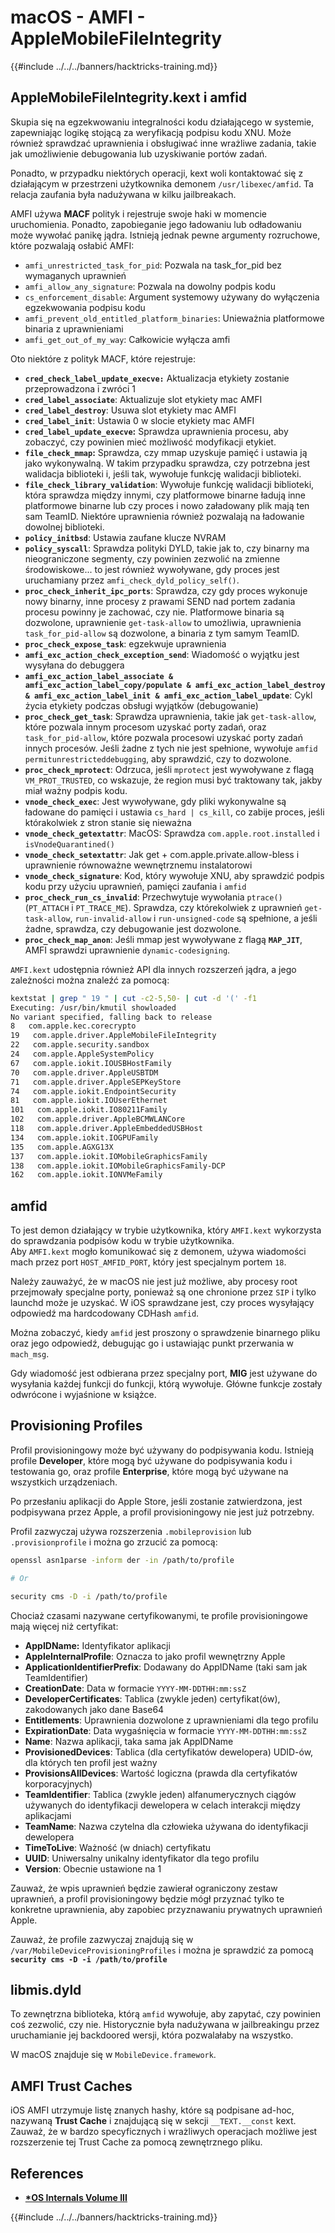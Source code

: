 # macOS - AMFI - AppleMobileFileIntegrity

{{#include ../../../banners/hacktricks-training.md}}

## AppleMobileFileIntegrity.kext i amfid

Skupia się na egzekwowaniu integralności kodu działającego w systemie, zapewniając logikę stojącą za weryfikacją podpisu kodu XNU. Może również sprawdzać uprawnienia i obsługiwać inne wrażliwe zadania, takie jak umożliwienie debugowania lub uzyskiwanie portów zadań.

Ponadto, w przypadku niektórych operacji, kext woli kontaktować się z działającym w przestrzeni użytkownika demonem `/usr/libexec/amfid`. Ta relacja zaufania była nadużywana w kilku jailbreakach.

AMFI używa **MACF** polityk i rejestruje swoje haki w momencie uruchomienia. Ponadto, zapobieganie jego ładowaniu lub odładowaniu może wywołać panikę jądra. Istnieją jednak pewne argumenty rozruchowe, które pozwalają osłabić AMFI:

- `amfi_unrestricted_task_for_pid`: Pozwala na task_for_pid bez wymaganych uprawnień
- `amfi_allow_any_signature`: Pozwala na dowolny podpis kodu
- `cs_enforcement_disable`: Argument systemowy używany do wyłączenia egzekwowania podpisu kodu
- `amfi_prevent_old_entitled_platform_binaries`: Unieważnia platformowe binaria z uprawnieniami
- `amfi_get_out_of_my_way`: Całkowicie wyłącza amfi

Oto niektóre z polityk MACF, które rejestruje:

- **`cred_check_label_update_execve:`** Aktualizacja etykiety zostanie przeprowadzona i zwróci 1
- **`cred_label_associate`**: Aktualizuje slot etykiety mac AMFI
- **`cred_label_destroy`**: Usuwa slot etykiety mac AMFI
- **`cred_label_init`**: Ustawia 0 w slocie etykiety mac AMFI
- **`cred_label_update_execve`:** Sprawdza uprawnienia procesu, aby zobaczyć, czy powinien mieć możliwość modyfikacji etykiet.
- **`file_check_mmap`:** Sprawdza, czy mmap uzyskuje pamięć i ustawia ją jako wykonywalną. W takim przypadku sprawdza, czy potrzebna jest walidacja biblioteki i, jeśli tak, wywołuje funkcję walidacji biblioteki.
- **`file_check_library_validation`**: Wywołuje funkcję walidacji biblioteki, która sprawdza między innymi, czy platformowe binarne ładują inne platformowe binarne lub czy proces i nowo załadowany plik mają ten sam TeamID. Niektóre uprawnienia również pozwalają na ładowanie dowolnej biblioteki.
- **`policy_initbsd`**: Ustawia zaufane klucze NVRAM
- **`policy_syscall`**: Sprawdza polityki DYLD, takie jak to, czy binarny ma nieograniczone segmenty, czy powinien zezwolić na zmienne środowiskowe... to jest również wywoływane, gdy proces jest uruchamiany przez `amfi_check_dyld_policy_self()`.
- **`proc_check_inherit_ipc_ports`**: Sprawdza, czy gdy proces wykonuje nowy binarny, inne procesy z prawami SEND nad portem zadania procesu powinny je zachować, czy nie. Platformowe binaria są dozwolone, uprawnienie `get-task-allow` to umożliwia, uprawnienia `task_for_pid-allow` są dozwolone, a binaria z tym samym TeamID.
- **`proc_check_expose_task`**: egzekwuje uprawnienia
- **`amfi_exc_action_check_exception_send`**: Wiadomość o wyjątku jest wysyłana do debuggera
- **`amfi_exc_action_label_associate & amfi_exc_action_label_copy/populate & amfi_exc_action_label_destroy & amfi_exc_action_label_init & amfi_exc_action_label_update`**: Cykl życia etykiety podczas obsługi wyjątków (debugowanie)
- **`proc_check_get_task`**: Sprawdza uprawnienia, takie jak `get-task-allow`, które pozwala innym procesom uzyskać porty zadań, oraz `task_for_pid-allow`, które pozwala procesowi uzyskać porty zadań innych procesów. Jeśli żadne z tych nie jest spełnione, wywołuje `amfid permitunrestricteddebugging`, aby sprawdzić, czy to dozwolone.
- **`proc_check_mprotect`**: Odrzuca, jeśli `mprotect` jest wywoływane z flagą `VM_PROT_TRUSTED`, co wskazuje, że region musi być traktowany tak, jakby miał ważny podpis kodu.
- **`vnode_check_exec`**: Jest wywoływane, gdy pliki wykonywalne są ładowane do pamięci i ustawia `cs_hard | cs_kill`, co zabije proces, jeśli którakolwiek z stron stanie się nieważna
- **`vnode_check_getextattr`**: MacOS: Sprawdza `com.apple.root.installed` i `isVnodeQuarantined()`
- **`vnode_check_setextattr`**: Jak get + com.apple.private.allow-bless i uprawnienie równoważne wewnętrznemu instalatorowi
- &#x20;**`vnode_check_signature`**: Kod, który wywołuje XNU, aby sprawdzić podpis kodu przy użyciu uprawnień, pamięci zaufania i `amfid`
- &#x20;**`proc_check_run_cs_invalid`**: Przechwytuje wywołania `ptrace()` (`PT_ATTACH` i `PT_TRACE_ME`). Sprawdza, czy którekolwiek z uprawnień `get-task-allow`, `run-invalid-allow` i `run-unsigned-code` są spełnione, a jeśli żadne, sprawdza, czy debugowanie jest dozwolone.
- **`proc_check_map_anon`**: Jeśli mmap jest wywoływane z flagą **`MAP_JIT`**, AMFI sprawdzi uprawnienie `dynamic-codesigning`.

`AMFI.kext` udostępnia również API dla innych rozszerzeń jądra, a jego zależności można znaleźć za pomocą:
```bash
kextstat | grep " 19 " | cut -c2-5,50- | cut -d '(' -f1
Executing: /usr/bin/kmutil showloaded
No variant specified, falling back to release
8   com.apple.kec.corecrypto
19   com.apple.driver.AppleMobileFileIntegrity
22   com.apple.security.sandbox
24   com.apple.AppleSystemPolicy
67   com.apple.iokit.IOUSBHostFamily
70   com.apple.driver.AppleUSBTDM
71   com.apple.driver.AppleSEPKeyStore
74   com.apple.iokit.EndpointSecurity
81   com.apple.iokit.IOUserEthernet
101   com.apple.iokit.IO80211Family
102   com.apple.driver.AppleBCMWLANCore
118   com.apple.driver.AppleEmbeddedUSBHost
134   com.apple.iokit.IOGPUFamily
135   com.apple.AGXG13X
137   com.apple.iokit.IOMobileGraphicsFamily
138   com.apple.iokit.IOMobileGraphicsFamily-DCP
162   com.apple.iokit.IONVMeFamily
```
## amfid

To jest demon działający w trybie użytkownika, który `AMFI.kext` wykorzysta do sprawdzania podpisów kodu w trybie użytkownika.\
Aby `AMFI.kext` mogło komunikować się z demonem, używa wiadomości mach przez port `HOST_AMFID_PORT`, który jest specjalnym portem `18`.

Należy zauważyć, że w macOS nie jest już możliwe, aby procesy root przejmowały specjalne porty, ponieważ są one chronione przez `SIP` i tylko launchd może je uzyskać. W iOS sprawdzane jest, czy proces wysyłający odpowiedź ma hardcodowany CDHash `amfid`.

Można zobaczyć, kiedy `amfid` jest proszony o sprawdzenie binarnego pliku oraz jego odpowiedź, debugując go i ustawiając punkt przerwania w `mach_msg`.

Gdy wiadomość jest odbierana przez specjalny port, **MIG** jest używane do wysyłania każdej funkcji do funkcji, którą wywołuje. Główne funkcje zostały odwrócone i wyjaśnione w książce.

## Provisioning Profiles

Profil provisioningowy może być używany do podpisywania kodu. Istnieją profile **Developer**, które mogą być używane do podpisywania kodu i testowania go, oraz profile **Enterprise**, które mogą być używane na wszystkich urządzeniach.

Po przesłaniu aplikacji do Apple Store, jeśli zostanie zatwierdzona, jest podpisywana przez Apple, a profil provisioningowy nie jest już potrzebny.

Profil zazwyczaj używa rozszerzenia `.mobileprovision` lub `.provisionprofile` i można go zrzucić za pomocą:
```bash
openssl asn1parse -inform der -in /path/to/profile

# Or

security cms -D -i /path/to/profile
```
Chociaż czasami nazywane certyfikowanymi, te profile provisioningowe mają więcej niż certyfikat:

- **AppIDName:** Identyfikator aplikacji
- **AppleInternalProfile**: Oznacza to jako profil wewnętrzny Apple
- **ApplicationIdentifierPrefix**: Dodawany do AppIDName (taki sam jak TeamIdentifier)
- **CreationDate**: Data w formacie `YYYY-MM-DDTHH:mm:ssZ`
- **DeveloperCertificates**: Tablica (zwykle jeden) certyfikat(ów), zakodowanych jako dane Base64
- **Entitlements**: Uprawnienia dozwolone z uprawnieniami dla tego profilu
- **ExpirationDate**: Data wygaśnięcia w formacie `YYYY-MM-DDTHH:mm:ssZ`
- **Name**: Nazwa aplikacji, taka sama jak AppIDName
- **ProvisionedDevices**: Tablica (dla certyfikatów dewelopera) UDID-ów, dla których ten profil jest ważny
- **ProvisionsAllDevices**: Wartość logiczna (prawda dla certyfikatów korporacyjnych)
- **TeamIdentifier**: Tablica (zwykle jeden) alfanumerycznych ciągów używanych do identyfikacji dewelopera w celach interakcji między aplikacjami
- **TeamName**: Nazwa czytelna dla człowieka używana do identyfikacji dewelopera
- **TimeToLive**: Ważność (w dniach) certyfikatu
- **UUID**: Uniwersalny unikalny identyfikator dla tego profilu
- **Version**: Obecnie ustawione na 1

Zauważ, że wpis uprawnień będzie zawierał ograniczony zestaw uprawnień, a profil provisioningowy będzie mógł przyznać tylko te konkretne uprawnienia, aby zapobiec przyznawaniu prywatnych uprawnień Apple.

Zauważ, że profile zazwyczaj znajdują się w `/var/MobileDeviceProvisioningProfiles` i można je sprawdzić za pomocą **`security cms -D -i /path/to/profile`**

## **libmis.dyld**

To zewnętrzna biblioteka, którą `amfid` wywołuje, aby zapytać, czy powinien coś zezwolić, czy nie. Historycznie była nadużywana w jailbreakingu przez uruchamianie jej backdoored wersji, która pozwalałaby na wszystko.

W macOS znajduje się w `MobileDevice.framework`.

## AMFI Trust Caches

iOS AMFI utrzymuje listę znanych hashy, które są podpisane ad-hoc, nazywaną **Trust Cache** i znajdującą się w sekcji `__TEXT.__const` kext. Zauważ, że w bardzo specyficznych i wrażliwych operacjach możliwe jest rozszerzenie tej Trust Cache za pomocą zewnętrznego pliku.

## References

- [**\*OS Internals Volume III**](https://newosxbook.com/home.html)

{{#include ../../../banners/hacktricks-training.md}}
